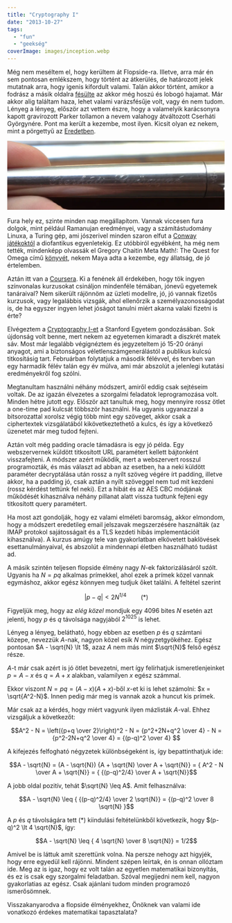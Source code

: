 ```yaml
---
title: "Cryptography I"
date: "2013-10-27"
tags: 
  - "fun"
  - "geekség"
coverImage: images/inception.webp
---
```


Még nem meséltem el, hogy kerültem át Flopside-ra. Illetve, arra már én sem pontosan emlékszem, hogy történt az átkerülés, de határozott jelek mutatnak arra, hogy igenis kifordult valami. Talán akkor történt, amikor a fodrász a másik oldalra [fésülte](https://csokavar.hu/blog/2007/11/ize/) az akkor még hoszú és lobogó hajamat. Már akkor alig találtam haza, lehet valami varázsfésűje volt, vagy én nem tudom. Lényeg a lényeg, először azt vettem észre, hogy a valamelyik karácsonyra kapott gravírozott Parker tollamon a nevem valahogy átváltozott Cserháti Györgynére. Pont ma került a kezembe, most ilyen. Kicsit olyan ez nekem, mint a pörgettyű az [Eredetben](http://www.imdb.com/title/tt1375666/).

![cserhati gyorgyne](images/cserhati-gyorgyne-1024x323.webp)

Fura hely ez, szinte minden nap megállapítom. Vannak viccesen fura dolgok, mint például Ramanujan eredményei, vagy a számítástudomány Linuxa, a Turing gép, ami jószerivel minden szaron elfut a [Conway játékoktól](http://rendell-attic.org/gol/tm.htm) a diofantikus egyenletekig. Ez utóbbiról egyébként, ha még nem tették, mindenképp olvassák el Gregory Chaitin Meta Math!: The Quest for Omega című [könyvét](http://www.amazon.com/Meta-Math-The-Quest-Omega/dp/1400077974), nekem Maya adta a kezembe, egy állatság, de jó értelemben.

Aztán itt van a [Coursera](https://www.coursera.org/). Ki a fenének áll érdekében, hogy tök ingyen színvonalas kurzusokat csináljon mindenféle témában, jónevű egyetemek tanáraival? Nem sikerült rájönnöm az üzleti modellre, jó, jó vannak fizetős kurzusok, vagy legalábbis vizsgák, ahol ellenőrzik a személyazonosságodat is, de ha egyszer ingyen lehet jóságot tanulni miért akarna valaki fizetni is érte?

Elvégeztem a [Cryptography I-et](https://www.coursera.org/course/crypto) a Stanford Egyetem gondozásában. Sok újdonság volt benne, mert nekem az egyetemen kimaradt a diszkrét matek sáv. Most már legalább végignéztem és jegyzeteltem jó 15-20 órányi anyagot, ami a biztonságos véletlenszámgenerálástól a publikus kulcsú titkosításig tart. Februárban folytatjuk a második félévvel, és tervben van egy harmadik félév talán egy év múlva, ami már abszolút a jelenlegi kutatási eredményekről fog szólni.

Megtanultam használni néhány módszert, amiről eddig csak sejtéseim voltak. De az igazán élvezetes a szorgalmi feladatok leprogramozása volt. Minden hétre jutott egy. Először azt tanultuk meg, hogy mennyire rossz ötlet a one-time pad kulcsát többször használni. Ha ugyanis ugyanazzal a bitsorozattal xorolsz végig több mint egy szöveget, akkor csak a ciphertextek vizsgálatából kikövetkeztethető a kulcs, és így a következő üzenetet már meg tudod fejteni.

Aztán volt még padding oracle támadásra is egy jó példa. Egy webszervernek küldött titkosított URL paramétert kellett bájtonként visszafejteni. A módszer azért működik, mert a webszervert rosszul programozták, és más választ ad abban az esetben, ha a neki küldött paraméter decryptálása után rossz a nyílt szöveg végére írt padding, illetve akkor, ha a padding jó, csak aztán a nyílt szöveggel nem tud mit kezdeni (rossz kérdést tettünk fel neki). Ezt a hibát és az AES CBC módjának működését kihasználva néhány pillanat alatt vissza tudtunk fejteni egy titkosított query paramétert.

Ha most azt gondolják, hogy ez valami elméleti baromság, akkor elmondom, hogy a módszert eredetileg email jelszavak megszerzésére használták (az IMAP protokol sajátosságait és a TLS kezdeti hibás implementációit kihasználva). A kurzus amúgy tele van gyakorlatban elkövetett baklövések esettanulmányaival, és abszolút a mindennapi életben használható tudást ad.

A másik szintén teljesen flopside élmény nagy $N$-ek faktorizálásáról szólt. Ugyanis ha $N=pq$ alkalmas prímekkel, ahol ezek a prímek közel vannak egymáshoz, akkor egész könnyen meg tudjuk őket találni. A feltétel szerint 

$$|p - q| \lt 2 N^{1/4}\quad\quad(*)$$

Figyeljük meg, hogy az _elég közel_ mondjuk egy $4096$ bites $N$ esetén azt jelenti, hogy $p$ és $q$ távolsága nagyjából $2^{1025}$ is lehet.

Lényeg a lényeg, belátható, hogy ebben az esetben $p$ és $q$ számtani közepe, nevezzük $A$-nak, nagyon közel esik $N$ négyzetgyökéhez. Egész pontosan $A - \sqrt{N} \lt 1$, azaz $A$ nem más mint $\sqrt{N}$ felső egész része.

$A$-t már csak azért is jó ötlet bevezetni, mert így felírhatjuk ismeretlenjeinket $p = A - x$ és $q = A + x$ alakban, valamilyen $x$ egész számmal.

Ekkor viszont $N = pq = (A-x)(A+x)$-ből $x$-et ki is lehet számolni: $x = \sqrt{A^2-N}$. Innen pedig már meg is vannak azok a huncut kis prímek.

Már csak az a kérdés, hogy miért vagyunk ilyen mázlisták $A$-val. Ehhez vizsgáljuk a következőt:

$$A^2 - N = \left({p+q \over 2}\right)^2 - N = {p^2+2N+q^2 \over 4} - N = {p^2-2N+q^2 \over 4} = {(p-q)^2 \over 4} $$

A kifejezés felfogható négyzetek különbségeként is, így bepattinthatjuk ide:

$$A - \sqrt{N} = (A - \sqrt{N}) {A + \sqrt{N} \over A + \sqrt{N}} = { A^2 - N \over A + \sqrt{N}} = { {(p-q)^2/4} \over A + \sqrt{N}}$$

A jobb oldal pozitív, tehát $\sqrt{N} \leq A$. Amit felhasználva:

$$A - \sqrt{N} \leq { {(p-q)^2/4} \over 2 \sqrt{N}} = {(p-q)^2 \over 8 \sqrt{N} }$$

A $p$ és $q$ távolságára tett $(*)$ kiindulási feltételünkből következik, hogy $(p-q)^2 \lt 4 \sqrt{N}$, így:

$$A - \sqrt{N} \leq { 4 \sqrt{N} \over 8 \sqrt{N}} = 1/2$$

Amivel be is láttuk amit szerettünk volna. Na persze nehogy azt higyjék, hogy erre egyedül kell rájönni. Mindent szépen leírtak, én is onnan ollóztam ide. Meg az is igaz, hogy ez volt talán az egyetlen matematikai bizonyítás, és ez is csak egy szorgalmi feladatban. Szóval megijedni nem kell, nagyon gyakorlatias az egész. Csak ajánlani tudom minden programozó ismerősömnek.

Visszakanyarodva a flopside élményekhez, Önöknek van valami ide vonatkozó érdekes matematikai tapasztalata?
